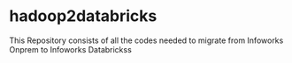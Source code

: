 # hadoop2databricks
This Repository consists of all the codes needed to migrate from Infoworks Onprem to Infoworks Databrickss
